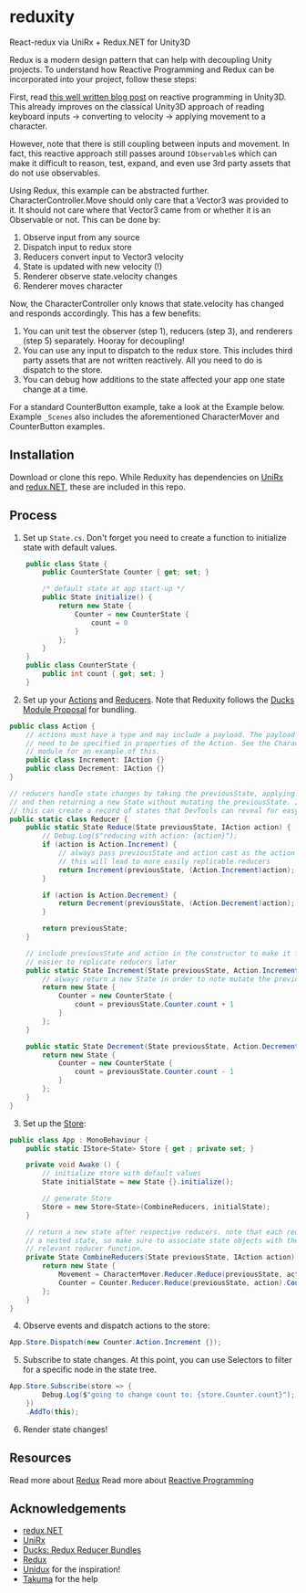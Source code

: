 # reduxity

React-redux via UniRx + Redux.NET for Unity3D

Redux is a modern design pattern that can help with decoupling Unity projects. To understand how Reactive Programming and Redux can be incorporated into your project, follow these steps:

First, read [this well written blog post](https://ornithoptergames.com/reactiverx-in-unity3d-part-1/) on reactive programming in Unity3D. This already improves on the classical Unity3D approach of reading keyboard inputs -> converting to velocity -> applying movement to a character.

However, note that there is still coupling between inputs and movement. In fact, this reactive approach still passes around `IObservable`s which can make it difficult to reason, test, expand, and even use 3rd party assets that do not use observables.

Using Redux, this example can be abstracted further. CharacterController.Move should only care that a Vector3 was provided to it. It should not care where that Vector3 came from or whether it is an Observable or not. This can be done by:

1. Observe input from any source
2. Dispatch input to redux store
3. Reducers convert input to Vector3 velocity
4. State is updated with new velocity (!)
5. Renderer observe state.velocity changes
6. Renderer moves character

Now, the CharacterController only knows that state.velocity has changed and responds accordingly. This has a few benefits:

1. You can unit test the observer (step 1), reducers (step 3), and renderers (step 5) separately. Hooray for decoupling!
2. You can use any input to dispatch to the redux store. This includes third party assets that are not written reactively. All you need to do is dispatch to the store.
3. You can debug how additions to the state affected your app one state change at a time.

For a standard CounterButton example, take a look at the Example below. Example `_Scenes` also includes the aforementioned CharacterMover and CounterButton examples.


## Installation

Download or clone this repo. While Reduxity has dependencies on [UniRx](https://github.com/neuecc/UniRx) and [redux.NET](https://github.com/GuillaumeSalles/redux.NET), these are included in this repo.


## Process

1) Set up `State.cs`. Don't forget you need to create a function to initialize state with default values.

```csharp
    public class State {
        public CounterState Counter { get; set; }

        /* default state at app start-up */
        public State initialize() {
            return new State {
                Counter = new CounterState {
                    count = 0
                }
            };
        }
    }
    public class CounterState {
        public int count { get; set; }
    }
```

2) Set up your [Actions](http://redux.js.org/docs/basics/Actions.html) and [Reducers](http://redux.js.org/docs/basics/Reducers.html). Note that Reduxity follows the [Ducks Module Proposal](https://github.com/erikras/ducks-modular-redux) for bundling.

```csharp
public class Action {
    // actions must have a type and may include a payload. The payload will
    // need to be specified in properties of the Action. See the CharacterMover
    // module for an example of this.
    public class Increment: IAction {}
    public class Decrement: IAction {}
}

// reducers handle state changes by taking the previousState, applying an action,
// and then returning a new State without mutating the previousState. In theory,
// this can create a record of states that DevTools can reveal for easy debugging.
public static class Reducer {
    public static State Reduce(State previousState, IAction action) {
        // Debug.Log($"reducing with action: {action}");
        if (action is Action.Increment) {
            // always pass previousState and action cast as the action type
            // this will lead to more easily replicable reducers
            return Increment(previousState, (Action.Increment)action);
        }

        if (action is Action.Decrement) {
            return Decrement(previousState, (Action.Decrement)action);
        }

        return previousState;
    }

    // include previousState and action in the constructor to make it faster and
    // easier to replicate reducers later
    public static State Increment(State previousState, Action.Increment action) {
        // always return a new State in order to note mutate the previousState
        return new State {
            Counter = new CounterState {
                count = previousState.Counter.count + 1
            }
        };
    }

    public static State Decrement(State previousState, Action.Decrement action) {
        return new State {
            Counter = new CounterState {
                count = previousState.Counter.count - 1
            }
        };
    }
}
```

3) Set up the [Store](http://redux.js.org/docs/basics/Store.html):

```csharp
public class App : MonoBehaviour {
    public static IStore<State> Store { get ; private set; }

    private void Awake () {
        // initialize store with default values
        State initialState = new State {}.initialize();

        // generate Store
        Store = new Store<State>(CombineReducers, initialState); 
    }

    // return a new state after respective reducers. note that each reducer returns
    // a nested state, so make sure to associate state objects with the result of the
    // relevant reducer function.
    private State CombineReducers(State previousState, IAction action) {
        return new State {
            Movement = CharacterMover.Reducer.Reduce(previousState, action).Movement,
            Counter = Counter.Reducer.Reduce(previousState, action).Counter
        };
    }
}
```

4) Observe events and dispatch actions to the store:
```csharp
App.Store.Dispatch(new Counter.Action.Increment {});
```

5) Subscribe to state changes. At this point, you can use Selectors to filter for a specific node in the state tree.
```csharp
App.Store.Subscribe(store => {
        Debug.Log($"going to change count to: {store.Counter.count}");
    })
    .AddTo(this);
```

6) Render state changes!


## Resources
Read more about [Redux](http://redux.js.org/)
Read more about [Reactive Programming](https://gist.github.com/staltz/868e7e9bc2a7b8c1f754)


## Acknowledgements

* [redux.NET](https://github.com/GuillaumeSalles/redux.NET)
* [UniRx](https://github.com/neuecc/UniRx)
* [Ducks: Redux Reducer Bundles](https://github.com/erikras/ducks-modular-redux)
* [Redux](http://redux.js.org/)
* [Unidux](https://github.com/mattak/Unidux) for the inspiration!
* [Takuma](https://github.com/mattak) for the help
